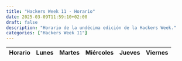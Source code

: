 ```yaml
---
title: "Hackers Week 11 - Horario"
date: 2025-03-09T11:59:10+02:00
draft: false
description: "Horario de la undécima edición de la Hackers Week."
categories: ["Hackers Week 11"]
---
```


| Horario | Lunes | Martes | Miércoles | Jueves | Viernes |
|-----------------------|--------------|--------------|--------------|--------------|--------------|
